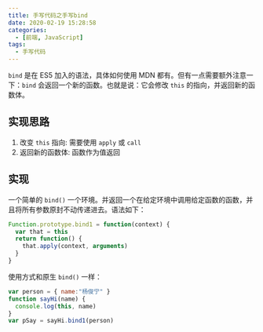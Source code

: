 ```yaml
---
title: 手写代码之手写bind
date: 2020-02-19 15:28:58
categories:
  - [前端, JavaScript]
tags:
  - 手写代码
---
```


`bind` 是在 ES5 加入的语法，具体如何使用 MDN 都有。但有一点需要额外注意一下：`bind` 会返回一个新的函数。也就是说：它会修改 `this` 的指向，并返回新的函数体。

<!--more-->

## 实现思路

1. 改变 `this` 指向: 需要使用 `apply` 或 `call`
2. 返回新的函数体: 函数作为值返回

## 实现

一个简单的 `bind()` 一个环境。并返回一个在给定环境中调用给定函数的函数，并且将所有参数原封不动传递进去。语法如下：

```js
Function.prototype.bind1 = function(context) {
  var that = this
  return function() {
    that.apply(context, arguments)
  }
}
```

使用方式和原生 `bind()` 一样：

```js
var person = { name:"杨俊宁" }
function sayHi(name) {
  console.log(this, name)
}
var pSay = sayHi.bind1(person)
```
